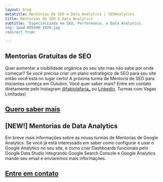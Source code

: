 ```yaml
---
layout: blog
metatitle: Mentorias de SEO e Data Analytics | SEOAnalytics
title: Mentorias de SEO & Data Analytics
subtitle: 'Especializada em SEO, Performance, e Data Analytics.
img: ipad-605440-1920.jpg
redirect_from:

---
```


## Mentorias Gratuitas de SEO

Quer aumentar a visibilidade orgânica do seu site mas não sabe por onde começar? Se você precisa criar um plano estratégico de SEO para seu site então você está no lugar certo! A próxima turma de <bold>Mentoria de SEO para Iniciantes começa em Outubro</bold>. Você quer saber mais? Entre em contato diretamente pelo Instagram <a href="https://www.instagram.com/fabiolafaria_/">@fabiolafaria_</a> ou <a href="https://www.linkedin.com/in/fabiolafaria/">Linkedin</a>. <bold>Turmas com Vagas Limitadas!</bold>

<div class="mw6 center tc contactbox"><h2><a class="no-underline tcblack" href="mailto:contato@seoanalytics.com.br">Quero saber mais</a></h2></div>




## [NEW!] Mentorias de Data Analytics 

Em breve mais informações sobre as novas turmas de Mentorias de Google Analytics. Se você já está interessado em saber como configurar e usar o Google Analytics no seu site, e como criar  Dashboards funcionais pelo Google Data Studio integrando Google Search Console e Google Analytics mande seu email e enviaremos mais informações.

<div class="mw6 center tc contactbox"><h2><a class="no-underline tcblack" href="mailto:contato@seoanalytics.com.br">Entre em contato</a></h2></div>
